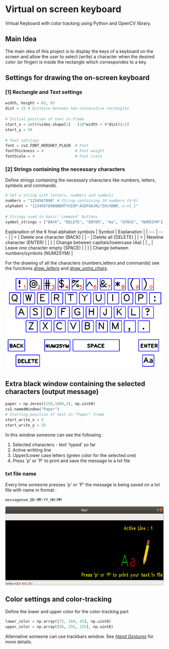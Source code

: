 # Virtual on screen keyboard
Virtual Keyboard with color tracking using Python and OpenCV library.

## Main Idea
The main idea of this project is to display the keys of a keyboard on the screen and allow the user to select (write) a character when the desired color (or finger) is inside the rectangle which correspondes to a key.

## Settings for drawing the on-screen keyboard
### [1] Rectangle and Text settings
```python
width, height = 65, 65
dist = 15 # Distance between two consecutive rectangles

# Initial position of text in frame
start_x = int((video.shape[1] - (10*width + 9*dist))/2)
start_y = 50

# Text settings
font = cv2.FONT_HERSHEY_PLAIN  # Font
fontThickness = 4              # Font weight
fontScale = 4                  # Font scale
```
### [2] Strings containing the necessary characters
Define strings containing the necessary characters like numbers, letters, symbols and commands.
```python
# Set a string with letters, numbers and symbols
numbers = "1234567890" # String containing 10 numbers (0-9)
alphabet = "1234567890QWERTYUIOP:ASDFGHJKL?ZXCVBNM,.<->[_]"

# Strings used in basic-'command' buttons
symbol_strings = ["BACK", "DELETE", "ENTER", "Aa", "SPACE", "NUM2SYM"] 
```
Explanation of the 6 final alphabet symbols
| Symbol | Explanation |
|   ---  |     ---     |
|    <   | Delete one character (BACK) |
|    -   | Delete all (DELETE) |
|    >   | Newline character (ENTER) |
|    [   | Change between capitals/lowercase (Aa) |
|    _   | Leave one character empty (SPACE) |
|    ]   | Change between numbers/symbols (NUM2SYM) |

For the drawing of all the characters (numbers,letters and commands) see the functions *[draw_letters](https://github.com/kostasthanos/Virtual-on-screen-keyboard/blob/main/vkct.py)* and *[draw_extra_chars](https://github.com/kostasthanos/Virtual-on-screen-keyboard/blob/main/vkct.py)*.

<p align="center">
  <img width="500" height="300" src="Images/keyboard1.png">
</p>

## Extra black window containing the selected characters (output message)
```python
paper = np.zeros((250,1000,3), np.uint8)
cv2.namedWindow("Paper")
# Starting position of text in "Paper" frame
start_write_x = 5
start_write_y = 35
```
In this window someone can see the following :
1. Selected characters - text 'typed' so far
2. Active writting line
3. Upper/Lower case letters (green color for the selected one)
4. Press 'p' or 'P' to print and save the message to a txt file
### txt file name
Every time someone presses 'p' or 'P' the message is being saved on a txt file with name in format :
```
messagenum_DD-MM-YY_HH:MM
```

<p align="center">
  <img width="600" height="250" src="Images/Paper frame.png">
</p>

## Color settings and color-tracking
Define the lower and upper color for the color-tracking part
```python
lower_color = np.array([75, 169, 45], np.uint8)
upper_color = np.array([96, 255, 255], np.uint8)
```
Alternative someone can use trackbars window. See *[Hand Gestures](https://github.com/kostasthanos/Hand-Gestures-and-Finger-Counting)* for more details.

